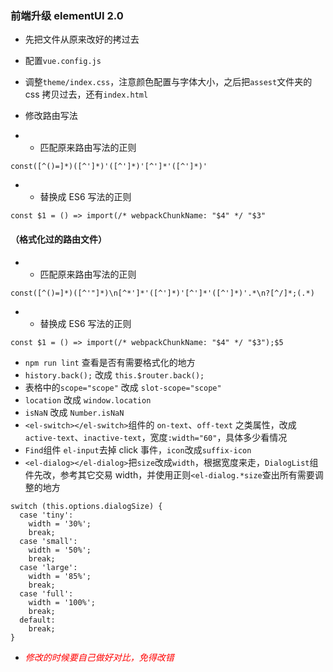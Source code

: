 ### 前端升级 elementUI 2.0

- 先把文件从原来改好的拷过去
- 配置`vue.config.js`
- 调整`theme/index.css`，注意颜色配置与字体大小，之后把`assest`文件夹的 css 拷贝过去，还有`index.html`
- 修改路由写法

- - 匹配原来路由写法的正则

```
const([^()=]*)([^']*)'([^']*)'[^']*'([^']*)'
```

- - 替换成 ES6 写法的正则

```
const $1 = () => import(/* webpackChunkName: "$4" */ "$3"
```

#### （格式化过的路由文件）

- - 匹配原来路由写法的正则

```
const([^()=]*)([^'"]*)\n[^*']*'([^']*)'[^']*'([^']*)'.*\n?[^/]*;(.*)
```

- - 替换成 ES6 写法的正则

```
const $1 = () => import(/* webpackChunkName: "$4" */ "$3");$5
```

- `npm run lint` 查看是否有需要格式化的地方
- `history.back();` 改成 `this.$router.back();`
- 表格中的`scope="scope"` 改成 `slot-scope="scope"`
- `location` 改成 `window.location`
- `isNaN` 改成 `Number.isNaN`
- `<el-switch></el-switch>`组件的 `on-text`、`off-text` 之类属性，改成 `active-text`、`inactive-text`，宽度`:width="60"`，具体多少看情况
- `Find`组件 `el-input`去掉 click 事件，`icon`改成`suffix-icon`
- `<el-dialog></el-dialog>`把`size`改成`width`，根据宽度来走，`DialogList`组件先改，参考其它交易 width，并使用正则`<el-dialog.*size`查出所有需要调整的地方

```
switch (this.options.dialogSize) {
  case 'tiny':
    width = '30%';
    break;
  case 'small':
    width = '50%';
    break;
  case 'large':
    width = '85%';
    break;
  case 'full':
    width = '100%';
    break;
  default:
    break;
}
```

- <font color="#f00">_修改的时候要自己做好对比，免得改错_</font>
